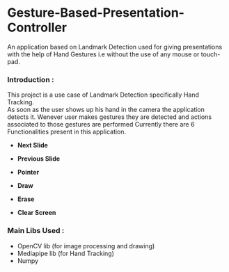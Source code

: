 # Gesture-Based-Presentation-Controller
An application based on Landmark Detection used for giving presentations with the help of Hand Gestures i.e without the use of any mouse or touch-pad.<br>

### Introduction :
This project is a use case of Landmark Detection specifically Hand Tracking. <br>
As soon as the user shows up his hand in the camera the application detects it. Wenever user makes gestures they are detected and actions associated to those gestures are performed
Currently there are 6 Functionalities present in this application.

- <b> Next Slide </b>
  
- <b> Previous Slide </b>

- <b> Pointer </b>

- <b> Draw </b>

- <b> Erase </b>

- <b> Clear Screen </b>

### Main Libs Used :
- OpenCV lib (for image processing and drawing)
- Mediapipe lib (for Hand Tracking)
- Numpy
